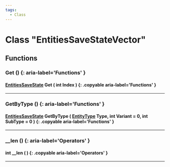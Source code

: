 ```yaml
---
tags:
  - Class
---
```

# Class "EntitiesSaveStateVector"

## Functions
### Get () {: aria-label='Functions' }
#### [EntitiesSaveState](EntitiesSaveState.md) Get ( int Index ) {: .copyable aria-label='Functions' }

___
### GetByType () {: aria-label='Functions' }
#### [EntitiesSaveState](EntitiesSaveState.md) GetByType ( [EntityType](https://wofsauge.github.io/IsaacDocs/rep/enums/EntityType.html) Type, int Variant = 0, int SubType = 0 ) {: .copyable aria-label='Functions' }

___
### __len () {: aria-label='Operators' }
#### int __len ( ) {: .copyable aria-label='Operators' }

___

